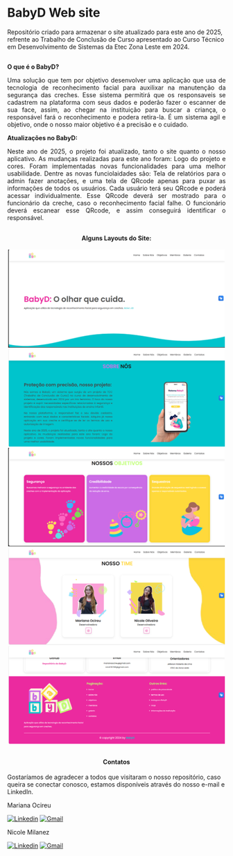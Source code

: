 # BabyD Web site

Repositório criado para armazenar o site atualizado para este ano de 2025, refrente ao Trabalho de Conclusão de Curso apresentado ao Curso Técnico em Desenvolvimento de Sistemas da Etec Zona Leste em 2024.
##

<div align="justify">
  
**O que é o BabyD?**

Uma solução que tem por objetivo desenvolver uma aplicação que usa de tecnologia de reconhecimento facial para auxilixar na manutenção da segurança das creches. Esse sistema permitirá que os responsaveis se cadastrem na plataforma com seus dados e poderão fazer o escanner de sua face, assim, ao chegar na instituição para buscar a criança, o responsável fará o reconhecimento e podera retira-la. É um sistema agil e objetivo, onde o nosso maior objetivo é a precisão e o cuidado.

</div>

<div align="justify">
  
**Atualizações no BabyD:**

Neste ano de 2025, o projeto foi atualizado, tanto o site quanto o nosso aplicativo. As mudanças realizadas para este ano foram: Logo do projeto e cores. Foram implementadas novas funcionalidades para uma melhor usabilidade. Dentre as novas funciolaidades são: Tela de relatórios para o admin fazer anotações, e uma tela de QRcode apenas para puxar as 
informações de todos os usuários. Cada usuário terá seu QRcode e poderá acessar individualmente. Esse QRcode deverá ser mostrado para o funcionário da creche, caso o reconhecimento facial falhe. O funcionário deverá escanear esse QRcode, e assim conseguirá identificar o responsável.

</div>

##

<div align="center">
  
  <h4>Alguns Layouts do Site:</h4>
  <img width="500" src="https://github.com/marisouza31/BabyDSite/blob/main/wireframes/home.png"><br>
  <img width="500" src="https://github.com/marisouza31/BabyDSite/blob/main/wireframes/sobrenos.png"><br>
  <img width="500" src="https://github.com/marisouza31/BabyDSite/blob/main/wireframes/objetivos.png"><br>
  <img width="500" src="https://github.com/marisouza31/BabyDSite/blob/main/wireframes/membros.png"><br>
  <img width="500" src="https://github.com/marisouza31/BabyDSite/blob/main/wireframes/footer.png"><br>
</div>

##

<div align="center">
  
  <h4>Contatos</h4>
  
</div>

Gostaríamos de agradecer a todos que visitaram o nosso repositório, caso queira se conectar conosco, estamos disponíveis através do nosso e-mail e LinkedIn.

Mariana Ocireu

[![Linkedin](https://img.shields.io/badge/LinkedIn-%230077B5?style=for-the-badge&logo=linkedin&logoColor=white)](https://www.linkedin.com/in/mariana-ocireu-61aa722b3/?)
[![Gmail](https://img.shields.io/badge/Gmail-D14836?style=for-the-badge&logo=gmail&logoColor=white)](mailto:marianaocireu@gmail.com)

Nicole Milanez

[![Linkedin](https://img.shields.io/badge/LinkedIn-%230077B5?style=for-the-badge&logo=linkedin&logoColor=white)](https://www.linkedin.com/in/nicole-milanez-127a16288/?)
[![Gmail](https://img.shields.io/badge/Gmail-D14836?style=for-the-badge&logo=gmail&logoColor=white)](mailto:nm4797100@gmail.com)
